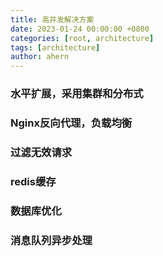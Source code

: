 ```yaml
---
title: 高并发解决方案
date: 2023-01-24 00:00:00 +0800
categories: [root, architecture]
tags: [architecture]
author: ahern
---
```


### 水平扩展，采用集群和分布式

### Nginx反向代理，负载均衡

### 过滤无效请求

### redis缓存

### 数据库优化

### 消息队列异步处理


